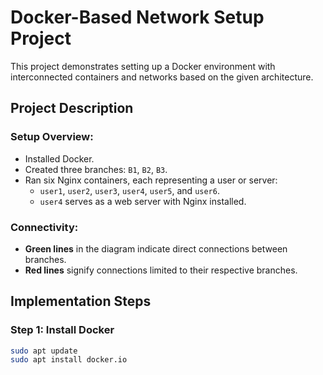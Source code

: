 # Docker-Based Network Setup Project

This project demonstrates setting up a Docker environment with interconnected containers and networks based on the given architecture.

## Project Description

### Setup Overview:
- Installed Docker.
- Created three branches: `B1`, `B2`, `B3`.
- Ran six Nginx containers, each representing a user or server:
  - `user1`, `user2`, `user3`, `user4`, `user5`, and `user6`.
  - `user4` serves as a web server with Nginx installed.

### Connectivity:
- **Green lines** in the diagram indicate direct connections between branches.
- **Red lines** signify connections limited to their respective branches.

## Implementation Steps

### Step 1: Install Docker
```bash
sudo apt update
sudo apt install docker.io
